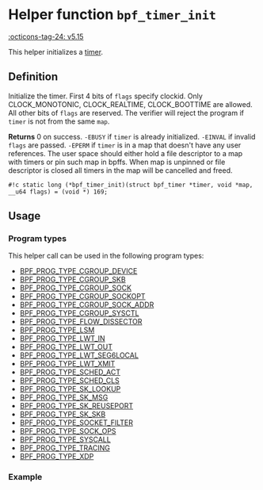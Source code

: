 # Helper function `bpf_timer_init`

<!-- [FEATURE_TAG](bpf_timer_init) -->
[:octicons-tag-24: v5.15](https://github.com/torvalds/linux/commit/b00628b1c7d595ae5b544e059c27b1f5828314b4)
<!-- [/FEATURE_TAG] -->

This helper initializes a [timer](../ebpf-concepts/timers.md).

## Definition

<!-- [HELPER_FUNC_DEF] -->
Initialize the timer.
First 4 bits of `flags` specify clockid.
Only CLOCK_MONOTONIC, CLOCK_REALTIME, CLOCK_BOOTTIME are allowed.
All other bits of `flags` are reserved.
The verifier will reject the program if `timer` is not from
the same `map`.


**Returns**
0 on success.
`-EBUSY` if `timer` is already initialized.
`-EINVAL` if invalid `flags` are passed.
`-EPERM` if `timer` is in a map that doesn't have any user references.
The user space should either hold a file descriptor to a map with timers
or pin such map in bpffs. When map is unpinned or file descriptor is
closed all timers in the map will be cancelled and freed.

`#!c static long (*bpf_timer_init)(struct bpf_timer *timer, void *map, __u64 flags) = (void *) 169;`
<!-- [/HELPER_FUNC_DEF] -->

## Usage

### Program types

This helper call can be used in the following program types:

<!-- TODO use generated list as soon as we can exclude functions from inherited groups -->
<!-- verifier.c excludes tracing programs from using timers -->
 * [BPF_PROG_TYPE_CGROUP_DEVICE](../program-type/BPF_PROG_TYPE_CGROUP_DEVICE.md)
 * [BPF_PROG_TYPE_CGROUP_SKB](../program-type/BPF_PROG_TYPE_CGROUP_SKB.md)
 * [BPF_PROG_TYPE_CGROUP_SOCK](../program-type/BPF_PROG_TYPE_CGROUP_SOCK.md)
 * [BPF_PROG_TYPE_CGROUP_SOCKOPT](../program-type/BPF_PROG_TYPE_CGROUP_SOCKOPT.md)
 * [BPF_PROG_TYPE_CGROUP_SOCK_ADDR](../program-type/BPF_PROG_TYPE_CGROUP_SOCK_ADDR.md)
 * [BPF_PROG_TYPE_CGROUP_SYSCTL](../program-type/BPF_PROG_TYPE_CGROUP_SYSCTL.md)
 * [BPF_PROG_TYPE_FLOW_DISSECTOR](../program-type/BPF_PROG_TYPE_FLOW_DISSECTOR.md)
 * [BPF_PROG_TYPE_LSM](../program-type/BPF_PROG_TYPE_LSM.md)
 * [BPF_PROG_TYPE_LWT_IN](../program-type/BPF_PROG_TYPE_LWT_IN.md)
 * [BPF_PROG_TYPE_LWT_OUT](../program-type/BPF_PROG_TYPE_LWT_OUT.md)
 * [BPF_PROG_TYPE_LWT_SEG6LOCAL](../program-type/BPF_PROG_TYPE_LWT_SEG6LOCAL.md)
 * [BPF_PROG_TYPE_LWT_XMIT](../program-type/BPF_PROG_TYPE_LWT_XMIT.md)
 * [BPF_PROG_TYPE_SCHED_ACT](../program-type/BPF_PROG_TYPE_SCHED_ACT.md)
 * [BPF_PROG_TYPE_SCHED_CLS](../program-type/BPF_PROG_TYPE_SCHED_CLS.md)
 * [BPF_PROG_TYPE_SK_LOOKUP](../program-type/BPF_PROG_TYPE_SK_LOOKUP.md)
 * [BPF_PROG_TYPE_SK_MSG](../program-type/BPF_PROG_TYPE_SK_MSG.md)
 * [BPF_PROG_TYPE_SK_REUSEPORT](../program-type/BPF_PROG_TYPE_SK_REUSEPORT.md)
 * [BPF_PROG_TYPE_SK_SKB](../program-type/BPF_PROG_TYPE_SK_SKB.md)
 * [BPF_PROG_TYPE_SOCKET_FILTER](../program-type/BPF_PROG_TYPE_SOCKET_FILTER.md)
 * [BPF_PROG_TYPE_SOCK_OPS](../program-type/BPF_PROG_TYPE_SOCK_OPS.md)
 * [BPF_PROG_TYPE_SYSCALL](../program-type/BPF_PROG_TYPE_SYSCALL.md)
 * [BPF_PROG_TYPE_TRACING](../program-type/BPF_PROG_TYPE_TRACING.md)
 * [BPF_PROG_TYPE_XDP](../program-type/BPF_PROG_TYPE_XDP.md)

### Example
